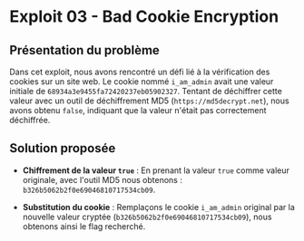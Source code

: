 # Exploit 03 - Bad Cookie Encryption

## Présentation du problème

Dans cet exploit, nous avons rencontré un défi lié à la vérification des cookies sur un site web. Le cookie nommé `i_am_admin` avait une valeur initiale de `68934a3e9455fa72420237eb05902327`. Tentant de déchiffrer cette valeur avec un outil de déchiffrement MD5 (`https://md5decrypt.net`), nous avons obtenu `false`, indiquant que la valeur n'était pas correctement déchiffrée.

## Solution proposée

- **Chiffrement de la valeur `true`** : En prenant la valeur `true` comme valeur originale, avec l'outil MD5 nous obtenons : `b326b5062b2f0e69046810717534cb09`.

- **Substitution du cookie** : Remplaçons le cookie `i_am_admin` original par la nouvelle valeur cryptée (`b326b5062b2f0e69046810717534cb09`), nous obtenons ainsi le flag recherché.